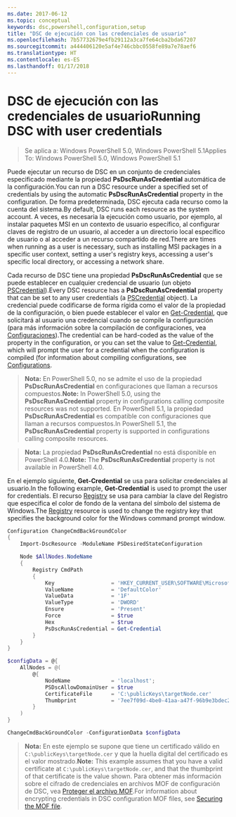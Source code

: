 ```yaml
---
ms.date: 2017-06-12
ms.topic: conceptual
keywords: dsc,powershell,configuration,setup
title: "DSC de ejecución con las credenciales de usuario"
ms.openlocfilehash: 7b57732679e4fb29112a3ca7fe64cba2bda67207
ms.sourcegitcommit: a444406120e5af4e746cbbc0558fe89a7e78aef6
ms.translationtype: HT
ms.contentlocale: es-ES
ms.lasthandoff: 01/17/2018
---
```

# <a name="running-dsc-with-user-credentials"></a><span data-ttu-id="b756e-103">DSC de ejecución con las credenciales de usuario</span><span class="sxs-lookup"><span data-stu-id="b756e-103">Running DSC with user credentials</span></span> 

> <span data-ttu-id="b756e-104">Se aplica a: Windows PowerShell 5.0, Windows PowerShell 5.1</span><span class="sxs-lookup"><span data-stu-id="b756e-104">Applies To: Windows PowerShell 5.0, Windows PowerShell 5.1</span></span>

<span data-ttu-id="b756e-105">Puede ejecutar un recurso de DSC en un conjunto de credenciales especificado mediante la propiedad **PsDscRunAsCredential** automática de la configuración.</span><span class="sxs-lookup"><span data-stu-id="b756e-105">You can run a DSC resource under a specified set of credentials by using the automatic **PsDscRunAsCredential** property in the configuration.</span></span> <span data-ttu-id="b756e-106">De forma predeterminada, DSC ejecuta cada recurso como la cuenta del sistema.</span><span class="sxs-lookup"><span data-stu-id="b756e-106">By default, DSC runs each resource as the system account.</span></span>
<span data-ttu-id="b756e-107">A veces, es necesaria la ejecución como usuario, por ejemplo, al instalar paquetes MSI en un contexto de usuario específico, al configurar claves de registro de un usuario, al acceder a un directorio local específico de usuario o al acceder a un recurso compartido de red.</span><span class="sxs-lookup"><span data-stu-id="b756e-107">There are times when running as a user is necessary, such as installing MSI packages in a specific user context, setting a user's registry keys, accessing a user's specific local directory, or accessing a network share.</span></span>

<span data-ttu-id="b756e-108">Cada recurso de DSC tiene una propiedad **PsDscRunAsCredential** que se puede establecer en cualquier credencial de usuario (un objeto [PSCredential](https://msdn.microsoft.com/en-us/library/ms572524(v=VS.85).aspx)).</span><span class="sxs-lookup"><span data-stu-id="b756e-108">Every DSC resource has a **PsDscRunAsCredential** property that can be set to any user credentials (a [PSCredential](https://msdn.microsoft.com/en-us/library/ms572524(v=VS.85).aspx) object).</span></span>
<span data-ttu-id="b756e-109">La credencial puede codificarse de forma rígida como el valor de la propiedad de la configuración, o bien puede establecer el valor en [Get-Credential](https://technet.microsoft.com/en-us/library/hh849815.aspx), que solicitará al usuario una credencial cuando se compile la configuración (para más información sobre la compilación de configuraciones, vea [Configuraciones](configurations.md)).</span><span class="sxs-lookup"><span data-stu-id="b756e-109">The credential can be hard-coded as the value of the property in the configuration, or you can set the value to [Get-Credential](https://technet.microsoft.com/en-us/library/hh849815.aspx), which will prompt the user for a credential when the configuration is compiled (for information about compiling configurations, see [Configurations](configurations.md).</span></span>

><span data-ttu-id="b756e-110">**Nota:** En PowerShell 5.0, no se admite el uso de la propiedad **PsDscRunAsCredential** en configuraciones que llaman a recursos compuestos.</span><span class="sxs-lookup"><span data-stu-id="b756e-110">**Note:** In PowerShell 5.0, using the **PsDscRunAsCredential** property in configurations calling composite resources was not supported.</span></span> 
><span data-ttu-id="b756e-111">En PowerShell 5.1, la propiedad **PsDscRunAsCredential** es compatible con configuraciones que llaman a recursos compuestos.</span><span class="sxs-lookup"><span data-stu-id="b756e-111">In PowerShell 5.1, the **PsDscRunAsCredential** property is supported in configurations calling composite resources.</span></span>

><span data-ttu-id="b756e-112">**Nota:** La propiedad **PsDscRunAsCredential** no está disponible en PowerShell 4.0.</span><span class="sxs-lookup"><span data-stu-id="b756e-112">**Note:** The **PsDscRunAsCredential** property is not available in PowerShell 4.0.</span></span>

<span data-ttu-id="b756e-113">En el ejemplo siguiente, **Get-Credential** se usa para solicitar credenciales al usuario.</span><span class="sxs-lookup"><span data-stu-id="b756e-113">In the following example, **Get-Credential** is used to prompt the user for credentials.</span></span> <span data-ttu-id="b756e-114">El recurso [Registry](registryResource.md) se usa para cambiar la clave del Registro que especifica el color de fondo de la ventana del símbolo del sistema de Windows.</span><span class="sxs-lookup"><span data-stu-id="b756e-114">The [Registry](registryResource.md) resource is used to change the registry key that specifies the background color for the Windows command prompt window.</span></span>

```powershell
Configuration ChangeCmdBackGroundColor
{
    Import-DscResource -ModuleName PSDesiredStateConfiguration

    Node $AllNodes.NodeName
    {
        Registry CmdPath
        {
            Key                  = 'HKEY_CURRENT_USER\SOFTWARE\Microsoft\Command Processor'
            ValueName            = 'DefaultColor'
            ValueData            = '1F'
            ValueType            = 'DWORD'
            Ensure               = 'Present'
            Force                = $true
            Hex                  = $true
            PsDscRunAsCredential = Get-Credential
        }
    }
}

$configData = @{
    AllNodes = @(
        @{
            NodeName             = 'localhost';
            PSDscAllowDomainUser = $true
            CertificateFile      = 'C:\publicKeys\targetNode.cer'
            Thumbprint           = '7ee7f09d-4be0-41aa-a47f-96b9e3bdec25'
        }
    )
}

ChangeCmdBackGroundColor -ConfigurationData $configData
```
><span data-ttu-id="b756e-115">**Nota:** En este ejemplo se supone que tiene un certificado válido en `C:\publicKeys\targetNode.cer` y que la huella digital del certificado es el valor mostrado.</span><span class="sxs-lookup"><span data-stu-id="b756e-115">**Note:** This example assumes that you have a valid certificate at `C:\publicKeys\targetNode.cer`, and that the thumbprint of that certificate is the value shown.</span></span>
><span data-ttu-id="b756e-116">Para obtener más información sobre el cifrado de credenciales en archivos MOF de configuración de DSC, vea [Proteger el archivo MOF](secureMOF.md).</span><span class="sxs-lookup"><span data-stu-id="b756e-116">For information about encrypting credentials in DSC configuration MOF files, see [Securing the MOF file](secureMOF.md).</span></span>

